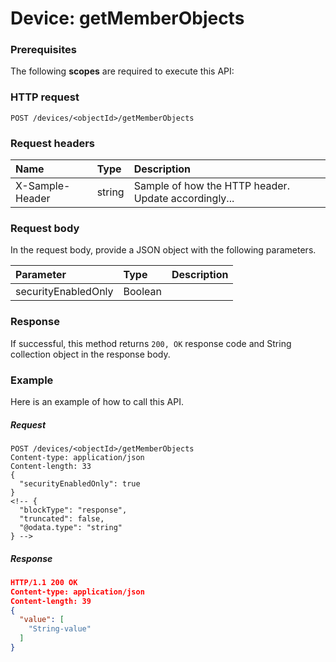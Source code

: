 # Device: getMemberObjects


### Prerequisites
The following **scopes** are required to execute this API: 
### HTTP request
<!-- { "blockType": "ignored" } -->
```http
POST /devices/<objectId>/getMemberObjects

```
### Request headers
| Name       | Type | Description|
|:---------------|:--------|:----------|
| X-Sample-Header  | string  | Sample of how the HTTP header. Update accordingly...|

### Request body
In the request body, provide a JSON object with the following parameters.

| Parameter	   | Type	|Description|
|:---------------|:--------|:----------|
|securityEnabledOnly|Boolean||

### Response
If successful, this method returns `200, OK` response code and String collection object in the response body.

### Example
Here is an example of how to call this API.
##### Request
<!-- {
  "blockType": "request",
  "name": "device_getmemberobjects"
}-->
```http
POST /devices/<objectId>/getMemberObjects
Content-type: application/json
Content-length: 33
{
  "securityEnabledOnly": true
}
<!-- {
  "blockType": "response",
  "truncated": false,
  "@odata.type": "string"
} -->
```
##### Response
```json
HTTP/1.1 200 OK
Content-type: application/json
Content-length: 39
{
  "value": [
    "String-value"
  ]
}
```

<!-- uuid: 1b3dc6e6-8f72-479c-84bc-d6d5f721c136
2015-10-15 16:49:28 UTC -->
<!-- {
  "type": "#page.annotation",
  "description": "Device: getMemberObjects",
  "keywords": "",
  "section": "documentation",
  "tocPath": ""
}-->